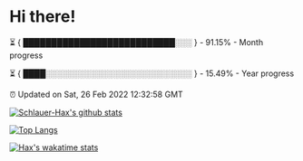 # Hi there!

⏳ { ███████████████████████████░░░ } - 91.15% - Month progress

⏳ { ████░░░░░░░░░░░░░░░░░░░░░░░░░░ } - 15.49% - Year progress

⏰ Updated on Sat, 26 Feb 2022 12:32:58 GMT


[![Schlauer-Hax's github stats](https://github-readme-stats.vercel.app/api?username=Schlauer-Hax&show_icons=true&theme=dark&count_private=true)](https://github.com/Schlauer-Hax)


[![Top Langs](https://github-readme-stats.vercel.app/api/top-langs/?username=Schlauer-Hax&layout=compact&theme=dark)](https://github.com/Schlauer-Hax?tab=repositories)


[![Hax's wakatime stats](https://github-readme-stats.vercel.app/api/wakatime?username=Hax&theme=dark)](https://wakatime.com/@Hax)

